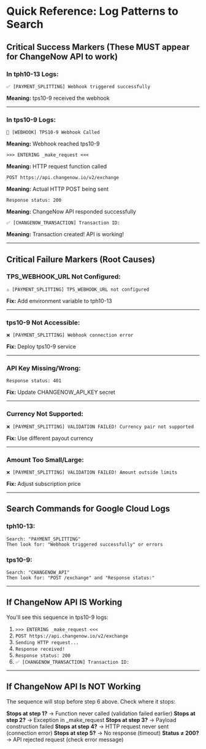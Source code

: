 # Quick Reference: Log Patterns to Search

## Critical Success Markers (These MUST appear for ChangeNow API to work)

### In tph10-13 Logs:
```
✅ [PAYMENT_SPLITTING] Webhook triggered successfully
```
**Meaning:** tps10-9 received the webhook

---

### In tps10-9 Logs:
```
🎯 [WEBHOOK] TPS10-9 Webhook Called
```
**Meaning:** Webhook reached tps10-9

```
>>> ENTERING _make_request <<<
```
**Meaning:** HTTP request function called

```
POST https://api.changenow.io/v2/exchange
```
**Meaning:** Actual HTTP POST being sent

```
Response status: 200
```
**Meaning:** ChangeNow API responded successfully

```
✅ [CHANGENOW_TRANSACTION] Transaction ID:
```
**Meaning:** Transaction created! API is working!

---

## Critical Failure Markers (Root Causes)

### TPS_WEBHOOK_URL Not Configured:
```
⚠️ [PAYMENT_SPLITTING] TPS_WEBHOOK_URL not configured
```
**Fix:** Add environment variable to tph10-13

---

### tps10-9 Not Accessible:
```
❌ [PAYMENT_SPLITTING] Webhook connection error
```
**Fix:** Deploy tps10-9 service

---

### API Key Missing/Wrong:
```
Response status: 401
```
**Fix:** Update CHANGENOW_API_KEY secret

---

### Currency Not Supported:
```
❌ [PAYMENT_SPLITTING] VALIDATION FAILED! Currency pair not supported
```
**Fix:** Use different payout currency

---

### Amount Too Small/Large:
```
❌ [PAYMENT_SPLITTING] VALIDATION FAILED! Amount outside limits
```
**Fix:** Adjust subscription price

---

## Search Commands for Google Cloud Logs

### tph10-13:
```
Search: "PAYMENT_SPLITTING"
Then look for: "Webhook triggered successfully" or errors
```

### tps10-9:
```
Search: "CHANGENOW_API"
Then look for: "POST /exchange" and "Response status:"
```

---

## If ChangeNow API IS Working

You'll see this sequence in tps10-9 logs:
1. `>>> ENTERING _make_request <<<`
2. `POST https://api.changenow.io/v2/exchange`
3. `Sending HTTP request...`
4. `Response received!`
5. `Response status: 200`
6. `✅ [CHANGENOW_TRANSACTION] Transaction ID:`

---

## If ChangeNow API Is NOT Working

The sequence will stop before step 6 above. Check where it stops:

**Stops at step 1?** → Function never called (validation failed earlier)
**Stops at step 2?** → Exception in _make_request
**Stops at step 3?** → Payload construction failed
**Stops at step 4?** → HTTP request never sent (connection error)
**Stops at step 5?** → No response (timeout)
**Status ≠ 200?** → API rejected request (check error message)
